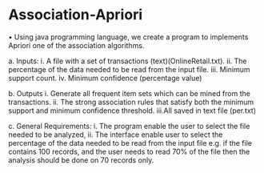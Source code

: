 # Association-Apriori

•	Using java programming language, we create a program to implements Apriori one of the association algorithms.

a.	Inputs: 
    i.	 A file with a set of transactions (text)(OnlineRetail.txt).
    ii.	 The percentage of the data needed to be read from the input file.
    iii. Minimum support count.
    iv.	 Minimum confidence (percentage value)
    
b.	Outputs
    i.	Generate all frequent item sets which can be mined from the transactions.
    ii.	The strong association rules that satisfy both the minimum support and minimum confidence threshold.
    iii.All saved in text file (per.txt)
    
c.	General Requirements:
    i.	The program enable the user to select the file needed to be analyzed, 
    ii.	The interface enable user to select the percentage of the data needed to be read from the input file e.g. if the file  
          contains 100 records, and the user needs to read 70% of the file then the analysis should be done on 70 records only.


